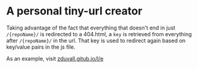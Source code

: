 # A personal tiny-url creator

Taking advantage of the fact that everything that doesn't end in just `/{repoName}/` is redirected to a 404.html, a `key` is retrieved from everything after `/{repoName}/` in the url. That key is used to redirect again based on key/value pairs in the js file.

As an example, visit [zduvall.gitub.io/l/e](zduvall.gitub.io/l/e)
